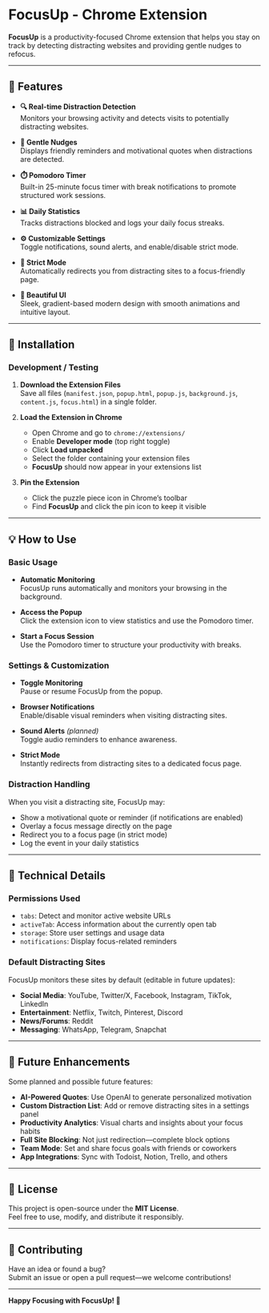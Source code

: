 # FocusUp - Chrome Extension

**FocusUp** is a productivity-focused Chrome extension that helps you stay on track by detecting distracting websites and providing gentle nudges to refocus.

---

## 🚀 Features

- **🔍 Real-time Distraction Detection**  
  Monitors your browsing activity and detects visits to potentially distracting websites.

- **💬 Gentle Nudges**  
  Displays friendly reminders and motivational quotes when distractions are detected.

- **⏱️ Pomodoro Timer**  
  Built-in 25-minute focus timer with break notifications to promote structured work sessions.

- **📊 Daily Statistics**  
  Tracks distractions blocked and logs your daily focus streaks.

- **⚙️ Customizable Settings**  
  Toggle notifications, sound alerts, and enable/disable strict mode.

- **🚫 Strict Mode**  
  Automatically redirects you from distracting sites to a focus-friendly page.

- **🎨 Beautiful UI**  
  Sleek, gradient-based modern design with smooth animations and intuitive layout.

---

## 🧩 Installation

### Development / Testing

1. **Download the Extension Files**  
   Save all files (`manifest.json`, `popup.html`, `popup.js`, `background.js`, `content.js`, `focus.html`) in a single folder.

2. **Load the Extension in Chrome**  
   - Open Chrome and go to `chrome://extensions/`  
   - Enable **Developer mode** (top right toggle)  
   - Click **Load unpacked**  
   - Select the folder containing your extension files  
   - **FocusUp** should now appear in your extensions list

3. **Pin the Extension**  
   - Click the puzzle piece icon in Chrome’s toolbar  
   - Find **FocusUp** and click the pin icon to keep it visible

---

## 💡 How to Use

### Basic Usage

- **Automatic Monitoring**  
  FocusUp runs automatically and monitors your browsing in the background.

- **Access the Popup**  
  Click the extension icon to view statistics and use the Pomodoro timer.

- **Start a Focus Session**  
  Use the Pomodoro timer to structure your productivity with breaks.

### Settings & Customization

- **Toggle Monitoring**  
  Pause or resume FocusUp from the popup.

- **Browser Notifications**  
  Enable/disable visual reminders when visiting distracting sites.

- **Sound Alerts** *(planned)*  
  Toggle audio reminders to enhance awareness.

- **Strict Mode**  
  Instantly redirects from distracting sites to a dedicated focus page.

### Distraction Handling

When you visit a distracting site, FocusUp may:

- Show a motivational quote or reminder (if notifications are enabled)  
- Overlay a focus message directly on the page  
- Redirect you to a focus page (in strict mode)  
- Log the event in your daily statistics

---

## 🔐 Technical Details

### Permissions Used

- `tabs`: Detect and monitor active website URLs  
- `activeTab`: Access information about the currently open tab  
- `storage`: Store user settings and usage data  
- `notifications`: Display focus-related reminders

### Default Distracting Sites

FocusUp monitors these sites by default (editable in future updates):

- **Social Media**: YouTube, Twitter/X, Facebook, Instagram, TikTok, LinkedIn  
- **Entertainment**: Netflix, Twitch, Pinterest, Discord  
- **News/Forums**: Reddit  
- **Messaging**: WhatsApp, Telegram, Snapchat

---

## 🔮 Future Enhancements

Some planned and possible future features:

- **AI-Powered Quotes**: Use OpenAI to generate personalized motivation  
- **Custom Distraction List**: Add or remove distracting sites in a settings panel  
- **Productivity Analytics**: Visual charts and insights about your focus habits  
- **Full Site Blocking**: Not just redirection—complete block options  
- **Team Mode**: Set and share focus goals with friends or coworkers  
- **App Integrations**: Sync with Todoist, Notion, Trello, and others

---

## 📄 License

This project is open-source under the **MIT License**.  
Feel free to use, modify, and distribute it responsibly.

---

## 🤝 Contributing

Have an idea or found a bug?  
Submit an issue or open a pull request—we welcome contributions!

---

**Happy Focusing with FocusUp! 🚀**